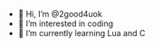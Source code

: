 - 👋 Hi, I’m @2good4uok
- 👀 I’m interested in coding
- 🌱 I’m currently learning Lua and C

<!---
2good4uok/2good4uok is a ✨ special ✨ repository because its `README.md` (this file) appears on your GitHub profile.
You can click the Preview link to take a look at your changes.
--->
